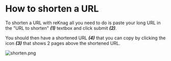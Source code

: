 # How to shorten a URL

To shorten a URL with reKnag all you need to do is paste your long URL in the "URL to shorten" **_(1)_** textbox and click submit **_(2)_**.

You should then have a shortened URL **_(4)_** that you can copy by clicking the icon **_(3)_** that shows 2 pages above the shortened URL.

![shorten.png](shorten.png)